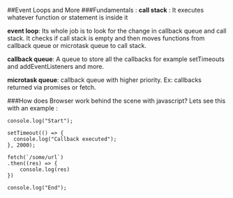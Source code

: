 ##Event Loops and More
###Fundamentals :
**call stack** : It executes whatever function or statement is inside it

**event loop**: Its whole job is to look for the change in callback queue and call stack. It checks if call stack is empty and then moves functions from callback queue or microtask queue to call stack.

**callback queue**: A queue to store all the callbacks for example setTimeouts and addEventListeners and more.

**microtask queue**: callback queue with higher priority. Ex: callbacks returned via promises or fetch.

###How does Browser work behind the scene with javascript?
Lets see this with an example : 

```
console.log("Start");

setTimeout(() => {
  console.log("Callback executed");
}, 2000);

fetch(`/some/url`)
.then((res) => {
    console.log(res)
})

console.log("End");

```